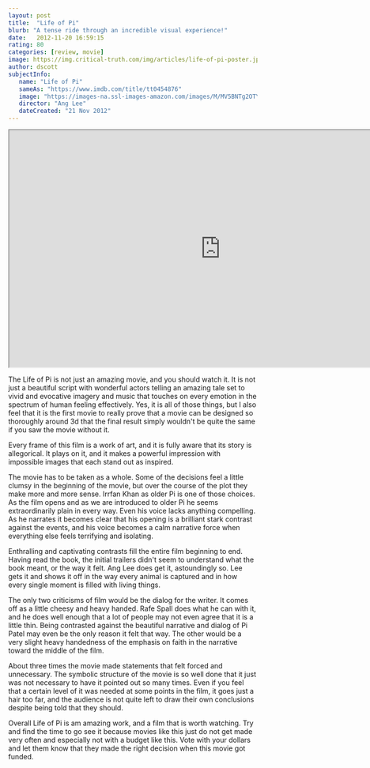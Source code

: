 ```yaml
---
layout: post
title:  "Life of Pi"
blurb: "A tense ride through an incredible visual experience!"
date:   2012-11-20 16:59:15
rating: 80
categories: [review, movie]
image: https://img.critical-truth.com/img/articles/life-of-pi-poster.jpg
author: dscott
subjectInfo:
   name: "Life of Pi"
   sameAs: "https://www.imdb.com/title/tt0454876"
   image: "https://images-na.ssl-images-amazon.com/images/M/MV5BNTg2OTY2ODg5OF5BMl5BanBnXkFtZTcwODM5MTYxOA@@._V1_SX300.jpg"
   director: "Ang Lee"
   dateCreated: "21 Nov 2012"
---
```


<div class="videoWrapper">
	<iframe width="853" height="480" src="https://www.youtube.com/embed/mX2HBsHbNZM" allowfullscreen></iframe>
</div>

The Life of Pi is not just an amazing movie, and you should watch it. It is not just a beautiful script with wonderful actors telling an amazing tale set to vivid and evocative imagery and music that touches on every emotion in the spectrum of human feeling effectively. Yes, it is all of those things, but I also feel that it is the first movie to really prove that a movie can be designed so thoroughly around 3d that the final result simply wouldn't be quite the same if you saw the movie without it.

Every frame of this film is a work of art, and it is fully aware that its story is allegorical. It plays on it, and it makes a powerful impression with impossible images that each stand out as inspired.

The movie has to be taken as a whole. Some of the decisions feel a little clumsy in the beginning of the movie, but over the course of the plot they make more and more sense. Irrfan Khan as older Pi is one of those choices. As the film opens and as we are introduced to older Pi he seems extraordinarily plain in every way. Even his voice lacks anything compelling. As he narrates it becomes clear that his opening is a brilliant stark contrast against the events, and his voice becomes a calm narrative force when everything else feels terrifying and isolating.

Enthralling and captivating contrasts fill the entire film beginning to end. Having read the book, the initial trailers didn't seem to understand what the book meant, or the way it felt. Ang Lee does get it, astoundingly so. Lee gets it and shows it off in the way every animal is captured and in how every single moment is filled with living things.

The only two criticisms of film would be the dialog for the writer. It comes off as a little cheesy and heavy handed. Rafe Spall does what he can with it, and he does well enough that a lot of people may not even agree that it is a little thin. Being contrasted against the beautiful narrative and dialog of Pi Patel may even be the only reason it felt that way. The other would be a very slight heavy handedness of the emphasis on faith in the narrative toward the middle of the film.

About three times the movie made statements that felt forced and unnecessary. The symbolic structure of the movie is so well done that it just was not necessary to have it pointed out so many times. Even if you feel that a certain level of it was needed at some points in the film, it goes just a hair too far, and the audience is not quite left to draw their own conclusions despite being told that they should.

Overall Life of Pi is am amazing work, and a film that is worth watching. Try and find the time to go see it because movies like this just do not get made very often and especially not with a budget like this. Vote with your dollars and let them know that they made the right decision when this movie got funded.
